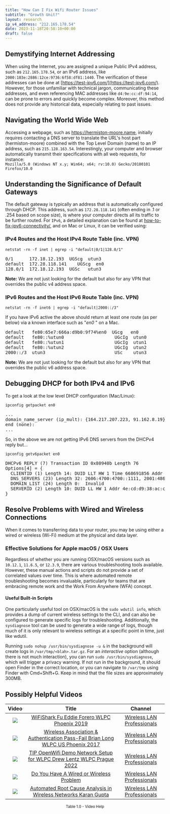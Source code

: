 ```yaml
---
title: "How Can I Fix Wifi Router Issues"
subtitle: "Growth Unit?"
layout: research
ip_v4_address: "212.165.178.54"
date: 2023-11-18T20:58:10+00:00
draft: false
---
```


## Demystifying Internet Addressing

When using the Internet, you are assigned a unique Public IPv4 address, such as ```212.165.178.54```, or an IPv6 address, like ```2000:103e:2886:12ce:9736:6f58:df81:1440```. The verification of these addresses can be done at [https://test-ipv6.com/](https://test-ipv6.com/). However, for those unfamiliar with technical jargon, communicating these addresses, and even referencing MAC addresses like ```d4:9e:cc:df:94:14```, can be prone to errors and quickly become complex. Moreover, this method does not provide any historical data, especially relating to past issues.
## Navigating the World Wide Web

Accessing a webpage, such as https://hermiston-moore.name, initially requires contacting a DNS server to translate the URL's host part (hermiston-moore) combined with the Top Level Domain (name) to an IP address, such as ```215.128.163.54```. Interestingly, your computer and browser automatically transmit their specifications with all web requests, for instance: <br>```Mozilla/5.0 (Windows NT x.y; Win64; x64; rv:10.0) Gecko/20100101 Firefox/10.0```
## Understanding the Significance of Default Gateways

The default gateway is typically an address that is automatically configured through DHCP. This address, such as ```172.28.118.141``` (often ending in .1 or .254 based on scope size), is where your computer directs all its traffic to be further routed. For ```IPv6```, a detailed explanation can be found at [how-to-fix-ipv6-connectivity/](/blog/how-to-fix-ipv6-connectivity/), and on Mac or Linux, it can be verified using: <br>
### IPv4 Routes and the Host IPv4 Route Table (inc. VPN)
```netstat -rn -f inet | egrep -i "default|0/1|128.0/1"```

<pre>
0/1      172.18.12.193  UGScg  utun3
default  172.28.118.141    UGScg  en0
128.0/1  172.18.12.193  UGSc   utun3</pre>

**Note:** We are not just looking for the default but also for any VPN that overrides the public v4 address space.

### IPv6 Routes and the Host IPv6 Route Table (inc. VPN)
```netstat -rn -f inet6 | egrep -i "default|2000::/3"```

If you have IPv6 active the above should return at least one route (as per below) via a known interface such as "_en0_ " on a Mac. 

<pre>
default   fe80:65e7:666a:d9b0:9f74%en0  UGcg   en0
default   fe80::%utun0                   UGcIg  utun0
default   fe80::%utun1                   UGcIg  utun1
default   fe80::%utun2                   UGcIg  utun2
2000::/3  utun3                          USc    utun3</pre>

**Note:** We are not just looking for the default but also for any VPN that overrides the public v6 address space.
<br>

## Debugging DHCP for both IPv4 and IPv6

To get a look at the low level DHCP configuration (Mac/Linux): 

```ipconfig getpacket en0```

<pre>
...
domain_name_server (ip_mult): {164.217.207.223, 91.162.8.19}
end (none):
...</pre>

So, in the above we are not getting IPv6 DNS servers from the DHCPv4 reply but...

```ipconfig getv6packet en0```

<pre>
DHCPv6 REPLY (7) Transaction ID 0x80940b Length 76
Options[4] = {
  CLIENTID (1) Length 14: DUID LLT HW 1 Time 668691856 Addr d4:9e:cc:df:94:14
  DNS_SERVERS (23) Length 32: 2606:4700:4700::1111, 2001:4860:4860::8844
  DOMAIN_LIST (24) Length 0:  Invalid
  SERVERID (2) Length 10: DUID LL HW 1 Addr 4e:cd:d9:38:ac:c0
}</pre>




## Resolve Problems with Wired and Wireless Connections
When it comes to transferring data to your router, you may be using either a wired or wireless (Wi-Fi) medium at the physical and data layer.
### Effective Solutions for Apple macOS / OSX Users
Regardless of whether you are running OSX/macOS versions such as `10.12.1`, `11.6.5`, or `12.3.9`, there are various troubleshooting tools available. However, these manual actions and scripts do not provide a set of correlated values over time. This is where automated remote troubleshooting becomes invaluable, particularly for teams that are embracing remote work and the Work From Anywhere (WFA) concept.
#### Useful Built-in Scripts
One particularly useful tool on OSX/macOS is the `sudo wdutil info`, which provides a dump of current wireless settings to the CLI, and can also be configured to generate specific logs for troubleshooting. Additionally, the `sysdiagnose` tool can be used to generate a wide range of logs, though much of it is only relevant to wireless settings at a specific point in time, just like wdutil.

Running `sudo nohup /usr/bin/sysdiagnose -u &` in the background will create logs in `/var/tmp/<blah>.tar.gz`. For an *interactive* option (although there is not much interaction), you can run `sudo /usr/bin/sysdiagnose`, which will trigger a privacy warning. If not run in the background, it should open Finder in the correct location, or you can navigate to `/var/tmp` using Finder with Cmd+Shift+G. Keep in mind that the file sizes are approximately 300MB.
## Possibly Helpful Videos

<link href="/plugins/lity/css/lity.min.css" rel="stylesheet">
<script src="/plugins/lity/js/lity.min.js"></script>
<div class="table1-start"></div>

|Video | Title | Channel |
| :---: | :---: | :---: |
|<a href="https://www.youtube.com/watch?v=5sSjGo2DZHc" data-lity><img src="https://i.ytimg.com/vi/5sSjGo2DZHc/default.jpg" class="img-fluid"></a>|<a href="https://www.youtube.com/watch?v=5sSjGo2DZHc" data-lity>WiFiShark Fu   Eddie Forero   WLPC Phoenix 2019</a>|<a target="_blank" href="https://www.youtube.com/channel/UCIzBSS46vcqhwmBZ7ZpY-yg" >Wireless LAN Professionals</a>|
|<a href="https://www.youtube.com/watch?v=EWURmcra5_4" data-lity><img src="https://i.ytimg.com/vi/EWURmcra5_4/default.jpg" class="img-fluid"></a>|<a href="https://www.youtube.com/watch?v=EWURmcra5_4" data-lity>Wireless Association &amp; Authentication Pass-Fail   Brian Long   WLPC US Phoenix 2017</a>|<a target="_blank" href="https://www.youtube.com/channel/UCIzBSS46vcqhwmBZ7ZpY-yg" >Wireless LAN Professionals</a>|
|<a href="https://www.youtube.com/watch?v=IDWliQnBNYM" data-lity><img src="https://i.ytimg.com/vi/IDWliQnBNYM/default.jpg" class="img-fluid"></a>|<a href="https://www.youtube.com/watch?v=IDWliQnBNYM" data-lity>TIP OpenWifi Demo Network Setup for WLPC   Drew Lentz   WLPC Prague 2022</a>|<a target="_blank" href="https://www.youtube.com/channel/UCIzBSS46vcqhwmBZ7ZpY-yg" >Wireless LAN Professionals</a>|
|<a href="https://www.youtube.com/watch?v=AJ29knJ5Rsk" data-lity><img src="https://i.ytimg.com/vi/AJ29knJ5Rsk/default.jpg" class="img-fluid"></a>|<a href="https://www.youtube.com/watch?v=AJ29knJ5Rsk" data-lity>Do You Have A Wired or Wireless Problem</a>|<a target="_blank" href="https://www.youtube.com/channel/UCIzBSS46vcqhwmBZ7ZpY-yg" >Wireless LAN Professionals</a>|
|<a href="https://www.youtube.com/watch?v=34m0u23_izY" data-lity><img src="https://i.ytimg.com/vi/34m0u23_izY/default.jpg" class="img-fluid"></a>|<a href="https://www.youtube.com/watch?v=34m0u23_izY" data-lity>Automated Root Cause Analysis in Wireless Networks   Karan Gupta</a>|<a target="_blank" href="https://www.youtube.com/channel/UCIzBSS46vcqhwmBZ7ZpY-yg" >Wireless LAN Professionals</a>|

<center><small>Table 1.0 - Video Help</small></center>
 <br>
<div class="table1-end"></div>
<script type="text/javascript">
(function() {
    $('div.table1-start').nextUntil('div.table1-end', 'table').addClass('table thead-dark table-striped table-responsive rounded').attr('id', 't1');
    $('#t1').find('thead').addClass('thead-dark');
})();
</script>
